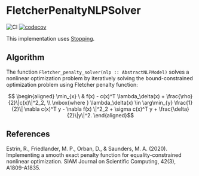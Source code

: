 # FletcherPenaltyNLPSolver

![CI](https://github.com/tmigot/FletcherPenaltyNLPSolver/workflows/CI/badge.svg?branch=main)
[![codecov](https://codecov.io/gh/tmigot/FletcherPenaltyNLPSolver/branch/main/graph/badge.svg)](https://codecov.io/gh/tmigot/FletcherPenaltyNLPSolver)

This implementation uses [Stopping](https://github.com/vepiteski/Stopping.jl).

## Algorithm

The function `Fletcher_penalty_solver(nlp :: AbstractNLPModel)` solves a nonlinear
optimization problem by iteratively solving 
the bound-constrained optimization problem using Fletcher penalty function:

```math
         \begin{aligned}
         \min_{x} \ & f(x) - c(x)^T \lambda_\delta(x) + \frac{\rho}{2}\|c(x)\|^2_2, \\
         \mbox{where } \lambda_\delta(x) \in \arg\min_{y} \frac{1}{2}\| \nabla c(x)^T y - \nabla f(x) \|^2_2 + \sigma c(x)^T y + \frac{\delta}{2}\|y\|^2.
         \end{aligned}
```

## References

Estrin, R., Friedlander, M. P., Orban, D., & Saunders, M. A. (2020).
  Implementing a smooth exact penalty function for equality-constrained nonlinear optimization.
  SIAM Journal on Scientific Computing, 42(3), A1809-A1835.
